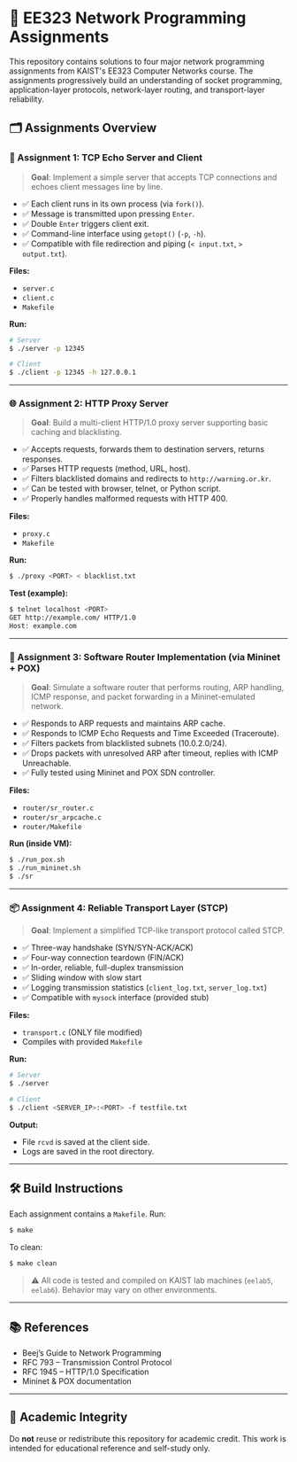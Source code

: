 # 🧪 EE323 Network Programming Assignments

This repository contains solutions to four major network programming assignments from KAIST's EE323 Computer Networks course. The assignments progressively build an understanding of socket programming, application-layer protocols, network-layer routing, and transport-layer reliability.

## 🗂 Assignments Overview

### 📡 Assignment 1: TCP Echo Server and Client

> **Goal**: Implement a simple server that accepts TCP connections and echoes client messages line by line.

- ✅ Each client runs in its own process (via `fork()`).
- ✅ Message is transmitted upon pressing `Enter`.
- ✅ Double `Enter` triggers client exit.
- ✅ Command-line interface using `getopt()` (`-p`, `-h`).
- ✅ Compatible with file redirection and piping (`< input.txt`, `> output.txt`).

**Files:**
- `server.c`
- `client.c`
- `Makefile`

**Run:**
```bash
# Server
$ ./server -p 12345

# Client
$ ./client -p 12345 -h 127.0.0.1
```

---

### 🌐 Assignment 2: HTTP Proxy Server

> **Goal**: Build a multi-client HTTP/1.0 proxy server supporting basic caching and blacklisting.

- ✅ Accepts requests, forwards them to destination servers, returns responses.
- ✅ Parses HTTP requests (method, URL, host).
- ✅ Filters blacklisted domains and redirects to `http://warning.or.kr`.
- ✅ Can be tested with browser, telnet, or Python script.
- ✅ Properly handles malformed requests with HTTP 400.

**Files:**
- `proxy.c`
- `Makefile`

**Run:**
```bash
$ ./proxy <PORT> < blacklist.txt
```

**Test (example):**
```bash
$ telnet localhost <PORT>
GET http://example.com/ HTTP/1.0
Host: example.com
```

---

### 🚦 Assignment 3: Software Router Implementation (via Mininet + POX)

> **Goal**: Simulate a software router that performs routing, ARP handling, ICMP response, and packet forwarding in a Mininet-emulated network.

- ✅ Responds to ARP requests and maintains ARP cache.
- ✅ Responds to ICMP Echo Requests and Time Exceeded (Traceroute).
- ✅ Filters packets from blacklisted subnets (10.0.2.0/24).
- ✅ Drops packets with unresolved ARP after timeout, replies with ICMP Unreachable.
- ✅ Fully tested using Mininet and POX SDN controller.

**Files:**
- `router/sr_router.c`
- `router/sr_arpcache.c`
- `router/Makefile`

**Run (inside VM):**
```bash
$ ./run_pox.sh
$ ./run_mininet.sh
$ ./sr
```

---

### 📦 Assignment 4: Reliable Transport Layer (STCP)

> **Goal**: Implement a simplified TCP-like transport protocol called STCP.

- ✅ Three-way handshake (SYN/SYN-ACK/ACK)
- ✅ Four-way connection teardown (FIN/ACK)
- ✅ In-order, reliable, full-duplex transmission
- ✅ Sliding window with slow start
- ✅ Logging transmission statistics (`client_log.txt`, `server_log.txt`)
- ✅ Compatible with `mysock` interface (provided stub)

**Files:**
- `transport.c` (ONLY file modified)
- Compiles with provided `Makefile`

**Run:**
```bash
# Server
$ ./server

# Client
$ ./client <SERVER_IP>:<PORT> -f testfile.txt
```

**Output:**
- File `rcvd` is saved at the client side.
- Logs are saved in the root directory.

---

## 🛠 Build Instructions

Each assignment contains a `Makefile`. Run:

```bash
$ make
```

To clean:

```bash
$ make clean
```

> ⚠ All code is tested and compiled on KAIST lab machines (`eelab5`, `eelab6`). Behavior may vary on other environments.

---

## 📚 References

- Beej’s Guide to Network Programming
- RFC 793 – Transmission Control Protocol
- RFC 1945 – HTTP/1.0 Specification
- Mininet & POX documentation

---

## 🚫 Academic Integrity

Do **not** reuse or redistribute this repository for academic credit. This work is intended for educational reference and self-study only.
